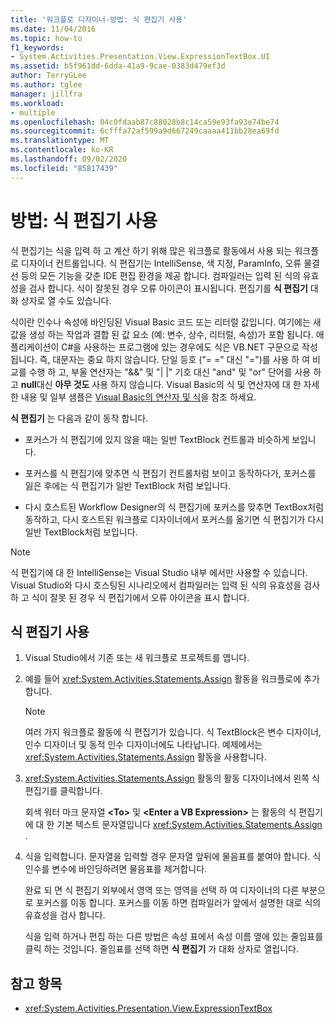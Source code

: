 ```yaml
---
title: '워크플로 디자이너-방법: 식 편집기 사용'
ms.date: 11/04/2016
ms.topic: how-to
f1_keywords:
- System.Activities.Presentation.View.ExpressionTextBox.UI
ms.assetid: b5f961dd-6dda-41a9-9cae-0383d479ef3d
author: TerryGLee
ms.author: tglee
manager: jillfra
ms.workload:
- multiple
ms.openlocfilehash: 04c0fdaab87c88028b8c14ca59e93fa93e74be74
ms.sourcegitcommit: 6cfffa72af599a9d667249caaaa411bb28ea69fd
ms.translationtype: MT
ms.contentlocale: ko-KR
ms.lasthandoff: 09/02/2020
ms.locfileid: "85817439"
---
```

# <a name="how-to-use-the-expression-editor"></a>방법: 식 편집기 사용

식 편집기는 식을 입력 하 고 계산 하기 위해 많은 워크플로 활동에서 사용 되는 워크플로 디자이너 컨트롤입니다. 식 편집기는 IntelliSense, 색 지정, ParamInfo, 오류 물결선 등의 모든 기능을 갖춘 IDE 편집 환경을 제공 합니다. 컴파일러는 입력 된 식의 유효성을 검사 합니다. 식이 잘못된 경우 오류 아이콘이 표시됩니다. 편집기를 **식 편집기** 대화 상자로 열 수도 있습니다.

식이란 인수나 속성에 바인딩된 Visual Basic 코드 또는 리터럴 값입니다. 여기에는 새 값을 생성 하는 작업과 결합 된 값 요소 (예: 변수, 상수, 리터럴, 속성)가 포함 됩니다. 애플리케이션이 C#을 사용하는 프로그램에 있는 경우에도 식은 VB.NET 구문으로 작성됩니다. 즉, 대문자는 중요 하지 않습니다. 단일 등호 ("= =" 대신 "=")를 사용 하 여 비교를 수행 하 고, 부울 연산자는 "&&" 및 "| |" 기호 대신 "and" 및 "or" 단어를 사용 하 고 **null**대신 **아무 것도** 사용 하지 않습니다. Visual Basic의 식 및 연산자에 대 한 자세한 내용 및 일부 샘플은 [Visual Basic의 연산자 및 식](/previous-versions/visualstudio/visual-studio-2010/a1w3te48(v=vs.100))을 참조 하세요.

**식 편집기** 는 다음과 같이 동작 합니다.

- 포커스가 식 편집기에 있지 않을 때는 일반 TextBlock 컨트롤과 비슷하게 보입니다.

- 포커스를 식 편집기에 맞추면 식 편집기 컨트롤처럼 보이고 동작하다가, 포커스를 잃은 후에는 식 편집기가 일반 TextBlock 처럼 보입니다.

- 다시 호스트된 Workflow Designer의 식 편집기에 포커스를 맞추면 TextBox처럼 동작하고, 다시 호스트된 워크플로 디자이너에서 포커스를 옮기면 식 편집기가 다시 일반 TextBlock처럼 보입니다.

> [!NOTE]
> 식 편집기에 대 한 IntelliSense는 Visual Studio 내부 에서만 사용할 수 있습니다. Visual Studio와 다시 호스팅된 시나리오에서 컴파일러는 입력 된 식의 유효성을 검사 하 고 식이 잘못 된 경우 식 편집기에서 오류 아이콘을 표시 합니다.

## <a name="use-the-expression-editor"></a>식 편집기 사용

1. Visual Studio에서 기존 또는 새 워크플로 프로젝트를 엽니다.

2. 예를 들어 <xref:System.Activities.Statements.Assign> 활동을 워크플로에 추가합니다.

    > [!NOTE]
    > 여러 가지 워크플로 활동에 식 편집기가 있습니다. 식 TextBlock은 변수 디자이너, 인수 디자이너 및 동적 인수 디자이너에도 나타납니다. 예제에서는 <xref:System.Activities.Statements.Assign> 활동을 사용합니다.

3. <xref:System.Activities.Statements.Assign> 활동의 활동 디자이너에서 왼쪽 식 편집기를 클릭합니다.

     회색 워터 마크 문자열 **\<To>** 및 **\<Enter a VB Expression>** 는 활동의 식 편집기에 대 한 기본 텍스트 문자열입니다 <xref:System.Activities.Statements.Assign> .

4. 식을 입력합니다. 문자열을 입력할 경우 문자열 앞뒤에 물음표를 붙여야 합니다. 식 인수를 변수에 바인딩하려면 물음표를 제거합니다.

     완료 되 면 식 편집기 외부에서 영역 또는 영역을 선택 하 여 디자이너의 다른 부분으로 포커스를 이동 합니다. 포커스를 이동 하면 컴파일러가 앞에서 설명한 대로 식의 유효성을 검사 합니다.

     식을 입력 하거나 편집 하는 다른 방법은 속성 표에서 속성 이름 옆에 있는 줄임표를 클릭 하는 것입니다. 줄임표를 선택 하면 **식 편집기** 가 대화 상자로 열립니다.

## <a name="see-also"></a>참고 항목

- <xref:System.Activities.Presentation.View.ExpressionTextBox>
